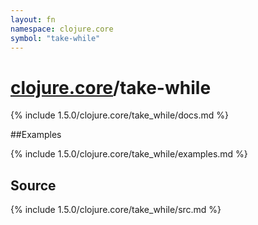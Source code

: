 ```yaml
---
layout: fn
namespace: clojure.core
symbol: "take-while"
---
```


# [clojure.core](../)/take-while

{% include 1.5.0/clojure.core/take_while/docs.md %}

##Examples

{% include 1.5.0/clojure.core/take_while/examples.md %}
## Source
{% include 1.5.0/clojure.core/take_while/src.md %}

